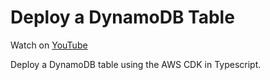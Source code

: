 # Deploy a DynamoDB Table

Watch on [YouTube](https://www.youtube.com/watch?v=FHB_g3ET8Ls)

Deploy a DynamoDB table using the AWS CDK in Typescript.
